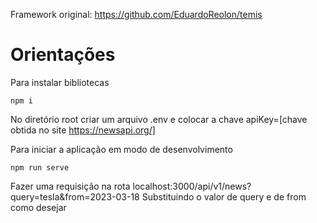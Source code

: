 Framework original: https://github.com/EduardoReolon/temis

# Orientações

Para instalar bibliotecas
```
npm i
```

No diretório root criar um arquivo .env e colocar a chave apiKey=[chave obtida no site https://newsapi.org/]


Para iniciar a aplicação em modo de desenvolvimento
```
npm run serve
```

Fazer uma requisição na rota localhost:3000/api/v1/news?query=tesla&from=2023-03-18
Substituindo o valor de query e de from como desejar
